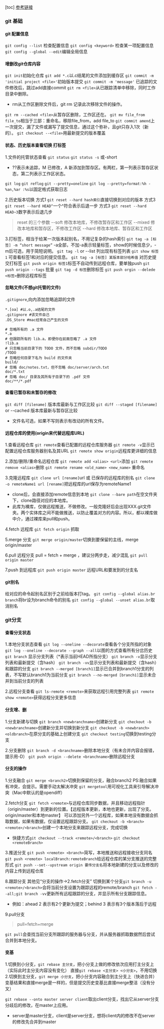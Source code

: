 [toc]
[参考链接](https://git-scm.com/book/zh/v2/)

### git 基础
#### git 配置信息

`git config --list` 检查配置信息
`git config <keyword>` 检查某一项配置信息
`git config --global --edit`编辑全局信息

#### 增删改git仓库内容
`git init`初始化仓库
`git add *.c`以.c结尾的文件添加到缓存区
`git commit -m 'initial project <file>'`初始版本提交
`git commit -m 'message'` 已追踪的文件修改后，跳过add直接commit
`git rm <file>`从已跟踪清单中移除，同时工作目录中删除。
* rm从工作区删除文件后，git rm 记录此次移除文件的操作。

`git rm --cached <file>`从暂存区删除，工作区还在。
`git mv file_from file_to`相当于三部：重命名，移除file_from，add file_to
`git commit amend`上一次提交，漏了文件或漏写了提交信息，通过这个弥补，且git只存入1次（新的）。
`git checkout --<file>`用最新提交的版本覆盖

#### 状态、历史版本查看切换 打标签
1.文件的托管状态查看
`git status` 
`git status -s` 或-short 
* ??表示未追踪，M 已修改，A 新添加到暂存区。有两栏，第一列表示暂存区状态，第二列表示工作区状态。

`git log`
`git reflog`
`git --pretty=oneline`
`git log --pretty=format:%h - %an,%ar :%s`以固定格式获取日志

2.历史版本切换
方式1
`git reset --hard hash索引`直接切换到对应的版本
方式3
`git reset --hard HEAD^`一个^符合表示后退一步
方式3
`git reset --hard HEAD~3`数字表示后退几步
> reset 的三个参数
> --soft 修改本地库，不修改暂存区和工作区
> --mixed 修改本地库和暂存区，不修改工作区
> --hard 修改本地库、暂存区和工作区

3.打标签，相当于给某一次版本起别名，不用记复杂的hash索引
`git tag -a [标签] -m “short message”` -a全部，不加-a表示轻量标签，show的时候信息少，-m后可选，用于简短说明。
`git tag -l` or --list 列出现有标签列表
`git show 标签1` 可查看标签1和对应的提交信息。
`git tag -a [标签] 某版本部分哈希值` 对历史提交打标签
`git push origin 标签1`标签不自动传到远程仓库，要单独push `git push origin --tags` 批量
`git tag -d 标签`删除标签
`git push orgin --delede <标签>`删除远程库标签

#### 忽略文件(不想git托管的文件)
`.gitignore`,向内添加忽略追踪的文件
```
*.[oa] #以.o,.a结尾的文件
.gitignore #该文件自己
.DS_Store #mac经常自己产生的文件
```

```
# 忽略所有的 .a 文件
*.a
# 但跟踪所有的 lib.a，即便你在前面忽略了 .a 文件
!lib.a
# 只忽略当前目录下的 TODO 文件，而不忽略 subdir/TODO
/TODO
# 忽略任何目录下名为 build 的文件夹
build/
# 忽略 doc/notes.txt，但不忽略 doc/server/arch.txt
doc/*.txt
# 忽略 doc/ 目录及其所有子目录下的 .pdf 文件
doc/**/*.pdf
```

#### 查看已暂存和未暂存的修改
`git diff [filename]` 版本库最新与工作区比较
`git diff --staged [filename]` or --cached 版本库最新与暂存区比较
* 文件名可选，如果不写则表示有改动的所有文件。

#### 远程仓库的使用(origin来代替远程库URL)
1.查看远程仓库
 `git remote`查看已配置的远程仓库服务器
 `git remote -v`显示已配置远程仓库服务器别名及其URL
 `git remote show origin`远程库更详细的信息

2.添加/删除/重命名远程仓库
`git remote add <alias> <url>`添加
`git remote remove <alias>`删除
`git remote rename <old_name> <new_name>` 重命名

3.克隆远程库
`git clone url [rename]`url 或 已保存的远程库的别名
`git clone -o remoteName1 url [rename]`把远程库的url保存为remoteName1
* clone后，会直接添加remote信息到本地
`git clone --bare path`在空文件夹下，clone路径对应的本地库。
* 此库为裸库，仅做远程推送，不做修改。一般克隆好后会出现XXX.git文件夹。两个实体库之间不能做推送，以防止覆盖对方的内容。所以，都以裸库做中介，通过裸库来pull和push。

4.fetch 远程库
`git fetch origin` 抓取

5.merge 分支
`git merge origin/master`切换到要保留的主线，merge origin/master

6.pull 远程分支
pull = fetch + merge ，建议分两步走，减少混乱
`git pull origin master`

7.push 到远程库
`git push origin master` 远程URL和要发到的分支名

#### git别名
给对应的命令起别名区别于之前给版本打tag。
`git config --global alias.br branch`将br设为branch命令的别名
`git config --global --unset alias.br`取消别名

### git分支
#### 查看分支状态
1.本地分支状态查看
`git log --oneline --decorate`查看各个分支所指的对象
`git log --oneline --decorate --graph --all`以图的方式查看所有分岔历史
`git branch` 显示分支列表（\*表示当前HEAD所指分支）
`git branch -v`显示分支列表和最新提交（含hash）
`git branch -vv`显示分支列表和最新提交（含hash）和跟踪的分支
`git branch --merged [branch1]`显示已合并到branch1分支的列表，不写默认branch1为当前分支
`git branch --no-merged [branch1]`显示未合并到当前分支的列表

2.远程分支查看
`git ls-remote <remote>`来获取远程引用完整列表
`git remote show <remote>`获得远程分支更多信息

#### 分支增、删
1.分支新建与切换
`git branch <newbranchname>`创建新分支
`git checkout -b <newbranchname>`创建新分支并切换到新分支
`git checkout -b <newbranch> <oldbranch>`在原分支的基础上创建分支
`git checkout testing`切换到testing分支

2.分支删除
`git branch -d <branchname>`删除本地分支（有未合并内容会报错，提示用-D）
`git push origin --delete <branchname>`删除远程分支

#### 分支的操作
1.分支融合
`git merge <branch2>`切换到保留的分支，融合branch2
PS:融合如果有冲突，会提示。需要手动太解决冲突
`git mergetool`用可视化工具来引导解决冲突（Mac中默认的是opendiff）

2.fetch分支
`git fetch <remote>`与远程仓库同步数据，并且移动远程指针（origin/master）到更新的位置。【远程版本更新，本地也更新，出现了分支。origin/master和本地master】
可以添加另外一个远程库，如果本地没有数据会抓取数据，如果有数据，仅设置远程跟踪分支。
`git checkout -b <branch> <remote>/<branch>`创建一个本地分支来跟踪远程分支，完成切换
* 快捷方式`git checkout --track <remote>/<branch>` `git checkout <remoteBranch>`

3.推送分支
`git push <remote> <branch>`简写，本地推送和远程接收分支同名
`git push <remote> localBranch:remoteBranch`给远程仓库的某分支推送的完整形式
`git push --set--upstream origin 要传分支名`将本地新建的分支以及修改的内容上传到远程仓库

8.跟踪分支
其他见“分支的操作->2.fetch分支”
切换到某个分支`git branch -u <remote>/<branch>`会将当前分支设置为跟踪远程的remote/branch
`git fetch --all;git branch -vv`更新所有远程跟踪的分支，并显示所有分支跟踪信息。
* 例如：ahead 2 表示有2个更新为提交；behind 3 表示有3个版本落后于远程

9.pull分支
> pull=fetch+merge

`git pull`会查找当前分支所跟踪的服务器与分支，并从服务器抓取数据然后尝试合并到本地分支。

#### 变基
1.切换到小分支，`git rebase 主分支`，把小分支上做的修改依次应用打主分支上（实际此时主分支内容没有变化）
直接`git rebase <主分支> <小分支>`，不用切换
2.切换到主分支，`git merge 小分支`，把小分支内容融合到主分支上（快进合并）
变基结果和直接merge是一样的，但是提交历史变基比直接merge整洁（没有分叉）

`git rebase --onto master server client`取出client分支，找出它从server分支分歧后的修改，在master上应用。

* server是master分支，client是server分支，想将client内的修改不在server的修改先合并到master